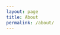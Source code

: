 ```yaml
---
layout: page
title: About
permalink: /about/
---
```


<html xmlns="http://www.w3.org/1999/xhtml">
    <head>
        <title></title>
        <script type="text/javascript">
            var picPaths = ['../img sm/0-1-edited.jpg','../img sm/0-5.jpg','../img sm/0-10.jpg','../img sm/unnamed-3.jpg','../img sm/0-12-edited.jpg'];
            var curPic = -1;
            //preload the images for smooth animation
            var imgO = new Array();
            for(i=0; i < picPaths.length; i++) {
                imgO[i] = new Image();
                imgO[i].src = picPaths[i];
            }

            function swapImage() {
                curPic = (++curPic > picPaths.length-1)? 0 : curPic;
                imgCont.src = imgO[curPic].src;
                setTimeout(swapImage,2000);
            }

            window.onload=function() {
                imgCont = document.getElementById('imgBanner');
                swapImage();
            }
        </script>

    </head>
    <body>

        <div>
            <img id="imgBanner" src="" alt="" />
        </div>

    </body>

</html>
